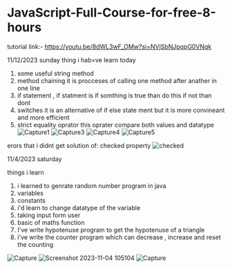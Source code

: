 # JavaScript-Full-Course-for-free-8-hours
tutorial link:- https://youtu.be/8dWL3wF_OMw?si=NVjSbNJpqpG0VNqk

11/12/2023 sunday
thing i hab=ve learn today 
1) some useful string method
2) method chaining it is procceses of calling one method after anather in one line
3) if statement , if statment is if somthing is true than do this if not than dont
4) switches it is an alternative of if else state ment but it is more convineant and more efficient
5) strict equality oprator this oprater compare both values and datatype
![Capture1](https://github.com/subodh245/JavaScript-Full-Course-for-free-8-hours/assets/118099441/89eb0b60-5770-4dab-b92b-4146381f9ffa)
![Capture3](https://github.com/subodh245/JavaScript-Full-Course-for-free-8-hours/assets/118099441/654270b1-8c1d-4e65-a8da-ad6d4fe961b3)
![Capture4](https://github.com/subodh245/JavaScript-Full-Course-for-free-8-hours/assets/118099441/d29df000-bae1-4877-99a5-9a9a6f7a9a65)
![Capture5](https://github.com/subodh245/JavaScript-Full-Course-for-free-8-hours/assets/118099441/742f3204-6fe3-40bd-a3f3-9621f2f982f3)

erors that i didnt get solution of:
checked property
![checked](https://github.com/subodh245/JavaScript-Full-Course-for-free-8-hours/assets/118099441/0fd7c062-e0fb-4ee3-86df-ed7460d58b2f)






11/4/2023 saturday

things i learn
1) i learned to genrate random number program in java
2) variables
3) constants
4) i'd learn to change datatype of the variable
5) taking input form user
6) basic of maths function
7) I've write hypotenuse program to get the hypotenuse of a triangle
8) i've write the counter program which can decrease , increase and reset the counting


![Capture](https://github.com/subodh245/JavaScript-Full-Course-for-free-8-hours/assets/118099441/75fbfe14-5f71-4ce3-9a11-fde137bc820c)
![Screenshot 2023-11-04 105104](https://github.com/subodh245/JavaScript-Full-Course-for-free-8-hours/assets/118099441/6ad49d6e-c277-411f-948a-c3e0cd09119a)
![Capture](https://github.com/subodh245/JavaScript-Full-Course-for-free-8-hours/assets/118099441/eac0eb39-ddda-432e-a901-a3b0a76e3a92)







